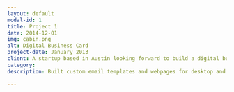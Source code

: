 ```yaml
---
layout: default
modal-id: 1
title: Project 1
date: 2014-12-01
img: cabin.png
alt: Digital Business Card
project-date: January 2013
client: A startup based in Austin looking forward to build a digital business card for the modern professional.
category: 
description: Built custom email templates and webpages for desktop and mobile site.

---
```

